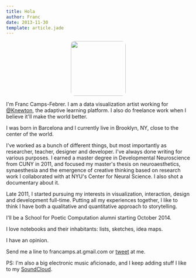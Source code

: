 ```yaml
---
title: Hola
author: Franc
date: 2013-11-30
template: article.jade
---
```


<div style="text-align: center"><img width="150px" height="150px" style="width: 150px !important; display: inline; border-radius: 10px; margin: 0 auto" src="/css/images/thisguy.gif"/></div> 

I'm Franc Camps-Febrer. I am a data visualization artist working for [@Knewton](http://www.twitter.com/knewton), the adaptive learning platform. I also do freelance work when I believe it'll make the world better.

I was born in Barcelona and I currently live in Brooklyn, NY, close to the center of the world.

I've worked as a bunch of different things, but most importantly as researcher, teacher, designer and developer. I've always done writing for various purposes. I earned a master degree in Developmental Neuroscience from CUNY in 2011, and focused my master's thesis on neuroaesthetics, synaesthesia and the emergence of creative thinking based on research work I collaborated with at NYU's Center for Neural Science. I also shot a documentary about it.

Late 2011, I started pursuing my interests in visualization, interaction, design and development full-time. Putting all my experiences together, I like to think I have both a qualitative and quantitative approach to storytelling.

I'll be a School for Poetic Computation alumni starting October 2014.

I love notebooks and their inhabitants: lists, sketches, idea maps.

I have an opinion.

Send me a line to francamps.at.gmail.com or [tweet](http://www.twitter.com/francamps) at me.

PS: I'm also a big electronic music aficionado, and I keep adding stuff I like to my [SoundCloud](../listening.html).